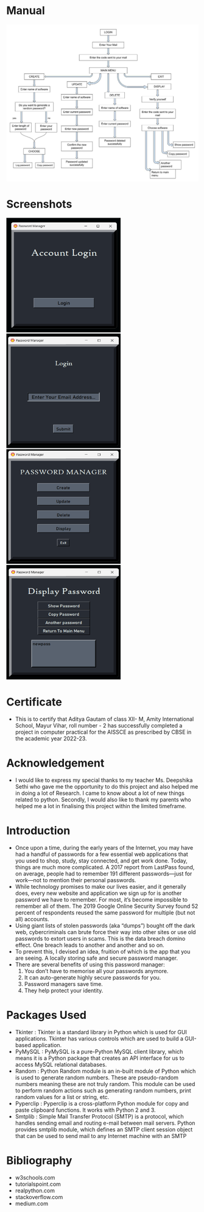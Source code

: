 # Manual
![Manual](https://github.com/aditya23043/PassManager/blob/main/images/manual.jpg?raw=true)

# Screenshots
<img src="https://github.com/aditya23043/PassManager/blob/main/images/1.png?raw=true" width="300" height="300"><img src="https://github.com/aditya23043/PassManager/blob/main/images/2.png?raw=true" width="300" height="300"><img src="https://github.com/aditya23043/PassManager/blob/main/images/3.png?raw=true" width="300" height="300"><img src="https://github.com/aditya23043/PassManager/blob/main/images/4.png?raw=true" width="300" height="300">

# Certificate
- This is to certify that Aditya Gautam of class XII- M, Amity International School, Mayur Vihar, roll number - 2 has successfully completed a project in computer practical for the AISSCE as prescribed by CBSE in the academic year 2022-23.

# Acknowledgement
- I would like to express my special thanks to my teacher Ms. Deepshika Sethi who gave me the opportunity to do this project and also helped me in doing a lot of Research. I came to know about a lot of new things related to python. Secondly, I would also like to thank my parents who helped me a lot in finalising this project within the limited timeframe.

# Introduction
- Once upon a time, during the early years of the Internet, you may have had a handful of passwords for a few essential web applications that you used to shop, study, stay connected, and get work done. Today, things are much more complicated. A 2017 report from LastPass found, on average, people had to remember 191 different passwords—just for work—not to mention their personal passwords.
- While technology promises to make our lives easier, and it generally does, every new website and application we sign up for is another password we have to remember. For most, it’s become impossible to remember all of them. The 2019 Google Online Security Survey found 52 percent of respondents reused the same password for multiple (but not all) accounts. 
- Using giant lists of stolen passwords (aka “dumps”) bought off the dark web, cybercriminals can brute force their way into other sites or use old passwords to extort users in scams. This is the data breach domino effect. One breach leads to another and another and so on.
- To prevent this, I devised an idea, fruition of which is the app that you are seeing. A locally storing safe and secure password manager.
- There are several benefits of using this password manager: 
    1. You don’t have to memorise all your passwords anymore.
    2. It can auto-generate highly secure passwords for you.
    3. Password managers save time.
    4. They help protect your identity.

# Packages Used
- Tkinter : Tkinter is a standard library in Python which is used for GUI applications. Tkinter has various controls which are used to build a GUI-based application.
- PyMySQL : PyMySQL is a pure-Python MySQL client library, which means it is a Python package that creates an API interface for us to access MySQL relational databases.
- Random : Python Random module is an in-built module of Python which is used to generate random numbers. These are pseudo-random numbers meaning these are not truly random. This module can be used to perform random actions such as generating random numbers, print random values for a list or string, etc.
- Pyperclip : Pyperclip is a cross-platform Python module for copy and paste clipboard functions. It works with Python 2 and 3.
- Smtplib : Simple Mail Transfer Protocol (SMTP) is a protocol, which handles sending email and routing e-mail between mail servers. Python provides smtplib module, which defines an SMTP client session object that can be used to send mail to any Internet machine with an SMTP

# Bibliography
- w3schools.com
- tutorialspoint.com
- realpython.com
- stackoverflow.com
- medium.com
